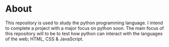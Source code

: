 # About
This repository is used to study the python programming language. I intend to complete a project with a major focus on python soon. The main focus of this repository will to be to test how python can interact with the languages of the web; HTML, CSS & JavaScript.